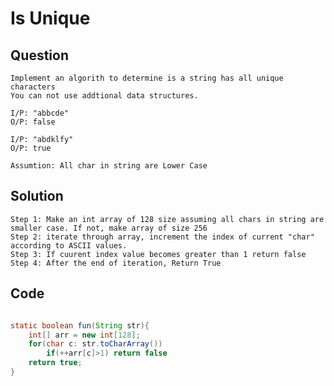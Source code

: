 # Is Unique

## Question

    Implement an algorith to determine is a string has all unique characters
    You can not use addtional data structures.

    I/P: "abbcde"
    O/P: false

    I/P: "abdklfy"
    O/P: true

    Assumtion: All char in string are Lower Case

## Solution

    Step 1: Make an int array of 128 size assuming all chars in string are smaller case. If not, make array of size 256
    Step 2: iterate through array, increment the index of current "char" according to ASCII values.
    Step 3: If cuurent index value becomes greater than 1 return false
    Step 4: After the end of iteration, Return True

## Code

```java

static boolean fun(String str){
    int[] arr = new int[128];
    for(char c: str.toCharArray())
        if(++arr[c]>1) return false
    return true;
}

```
